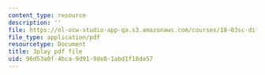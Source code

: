 ```yaml
---
content_type: resource
description: ''
file: https://ol-ocw-studio-app-qa.s3.amazonaws.com/courses/18-03sc-differential-equations-fall-2011/96d53a0f4bca9d919de81abd1f18da57_v4YcejwdQC0.pdf
file_type: application/pdf
resourcetype: Document
title: 3play pdf file
uid: 96d53a0f-4bca-9d91-9de8-1abd1f18da57
---
```

